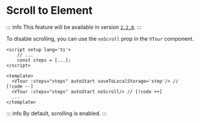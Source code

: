 # Scroll to Element

::: info
This feature will be available in version [`2.2.0`](./roadmap#_2-2-0-2024-08-13-🚧).
:::

To disable scrolling, you can use the `noScroll` prop in the `VTour` component.

```vue
<script setup lang='ts'>
    // ...
    const steps = [...];
</script>

<template>
  <VTour :steps="steps" autoStart saveToLocalStorage='step'/> // [!code --]
  <VTour :steps="steps" autoStart noScroll/> // [!code ++]
  ...
</template>
```

::: info
By default, scrolling is enabled.
:::
